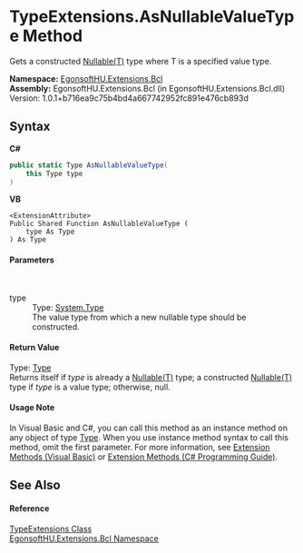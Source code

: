 # TypeExtensions.AsNullableValueType Method 
 

Gets a constructed <a href="https://docs.microsoft.com/dotnet/api/system.nullable-1" target="_blank" rel="noopener noreferrer">Nullable(T)</a> type where T is a specified value type.

**Namespace:**&nbsp;<a href="N_EgonsoftHU_Extensions_Bcl.md">EgonsoftHU.Extensions.Bcl</a><br />**Assembly:**&nbsp;EgonsoftHU.Extensions.Bcl (in EgonsoftHU.Extensions.Bcl.dll) Version: 1.0.1+b716ea9c75b4bd4a667742952fc891e476cb893d

## Syntax

**C#**<br />
``` C#
public static Type AsNullableValueType(
	this Type type
)
```

**VB**<br />
``` VB
<ExtensionAttribute>
Public Shared Function AsNullableValueType ( 
	type As Type
) As Type
```


#### Parameters
&nbsp;<dl><dt>type</dt><dd>Type: <a href="https://docs.microsoft.com/dotnet/api/system.type" target="_blank" rel="noopener noreferrer">System.Type</a><br />The value type from which a new nullable type should be constructed.</dd></dl>

#### Return Value
Type: <a href="https://docs.microsoft.com/dotnet/api/system.type" target="_blank" rel="noopener noreferrer">Type</a><br />Returns itself if *type* is already a <a href="https://docs.microsoft.com/dotnet/api/system.nullable-1" target="_blank" rel="noopener noreferrer">Nullable(T)</a> type; a constructed <a href="https://docs.microsoft.com/dotnet/api/system.nullable-1" target="_blank" rel="noopener noreferrer">Nullable(T)</a> type if *type* is a value type; otherwise, null.

#### Usage Note
In Visual Basic and C#, you can call this method as an instance method on any object of type <a href="https://docs.microsoft.com/dotnet/api/system.type" target="_blank" rel="noopener noreferrer">Type</a>. When you use instance method syntax to call this method, omit the first parameter. For more information, see <a href="https://docs.microsoft.com/dotnet/visual-basic/programming-guide/language-features/procedures/extension-methods" target="_blank" rel="noopener noreferrer">Extension Methods (Visual Basic)</a> or <a href="https://docs.microsoft.com/dotnet/csharp/programming-guide/classes-and-structs/extension-methods" target="_blank" rel="noopener noreferrer">Extension Methods (C# Programming Guide)</a>.

## See Also


#### Reference
<a href="T_EgonsoftHU_Extensions_Bcl_TypeExtensions.md">TypeExtensions Class</a><br /><a href="N_EgonsoftHU_Extensions_Bcl.md">EgonsoftHU.Extensions.Bcl Namespace</a><br />